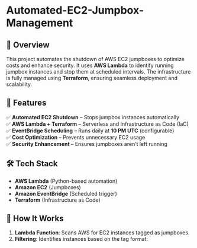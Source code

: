 # Automated-EC2-Jumpbox-Management

## 📌 Overview  
This project automates the shutdown of AWS EC2 jumpboxes to optimize costs and enhance security. It uses **AWS Lambda** to identify running jumpbox instances and stop them at scheduled intervals. The infrastructure is fully managed using **Terraform**, ensuring seamless deployment and scalability.

## 🚀 Features  
✅ **Automated EC2 Shutdown** – Stops jumpbox instances automatically  
✅ **AWS Lambda + Terraform** – Serverless and Infrastructure as Code (IaC)  
✅ **EventBridge Scheduling** – Runs daily at **10 PM UTC** (configurable)  
✅ **Cost Optimization** – Prevents unnecessary EC2 usage  
✅ **Security Enhancement** – Ensures jumpboxes aren’t left running  

## 🛠️ Tech Stack  
- **AWS Lambda** (Python-based automation)  
- **Amazon EC2** (Jumpboxes)  
- **Amazon EventBridge** (Scheduled trigger)  
- **Terraform** (Infrastructure as Code)  

## 📌 How It Works  
1. **Lambda Function**: Scans AWS for EC2 instances tagged as jumpboxes.  
2. **Filtering**: Identifies instances based on the tag format:  
